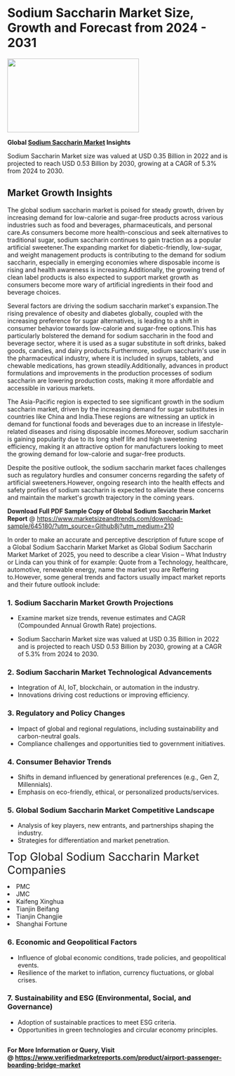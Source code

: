 <H1>Sodium Saccharin Market Size, Growth and Forecast from 2024 - 2031</H1><img class="aligncenter size-medium wp-image-584254" src="https://thirdeyenews.in/wp-content/uploads/2024/09/Global-Market-Research-300x168.jpeg" alt="" width="300" height="168" /><p><strong>Global&nbsp;<a href="https://www.marketsizeandtrends.com/download-sample/645180/?utm_source=Github8j?utm_medium=210">Sodium Saccharin Market</a> Insights</strong></p><p>Sodium Saccharin Market size was valued at USD 0.35 Billion in 2022 and is projected to reach USD 0.53 Billion by 2030, growing at a CAGR of 5.3% from 2024 to 2030.</p><p><h2>Market Growth Insights</h2> <p>The global sodium saccharin market is poised for steady growth, driven by increasing demand for low-calorie and sugar-free products across various industries such as food and beverages, pharmaceuticals, and personal care.As consumers become more health-conscious and seek alternatives to traditional sugar, sodium saccharin continues to gain traction as a popular artificial sweetener.The expanding market for diabetic-friendly, low-sugar, and weight management products is contributing to the demand for sodium saccharin, especially in emerging economies where disposable income is rising and health awareness is increasing.Additionally, the growing trend of clean label products is also expected to support market growth as consumers become more wary of artificial ingredients in their food and beverage choices.</p> <p>Several factors are driving the sodium saccharin market's expansion.The rising prevalence of obesity and diabetes globally, coupled with the increasing preference for sugar alternatives, is leading to a shift in consumer behavior towards low-calorie and sugar-free options.This has particularly bolstered the demand for sodium saccharin in the food and beverage sector, where it is used as a sugar substitute in soft drinks, baked goods, candies, and dairy products.Furthermore, sodium saccharin's use in the pharmaceutical industry, where it is included in syrups, tablets, and chewable medications, has grown steadily.Additionally, advances in product formulations and improvements in the production processes of sodium saccharin are lowering production costs, making it more affordable and accessible in various markets.</p> <p>The Asia-Pacific region is expected to see significant growth in the sodium saccharin market, driven by the increasing demand for sugar substitutes in countries like China and India.These regions are witnessing an uptick in demand for functional foods and beverages due to an increase in lifestyle-related diseases and rising disposable incomes.Moreover, sodium saccharin is gaining popularity due to its long shelf life and high sweetening efficiency, making it an attractive option for manufacturers looking to meet the growing demand for low-calorie and sugar-free products.</p> <p>Despite the positive outlook, the sodium saccharin market faces challenges such as regulatory hurdles and consumer concerns regarding the safety of artificial sweeteners.However, ongoing research into the health effects and safety profiles of sodium saccharin is expected to alleviate these concerns and maintain the market's growth trajectory in the coming years.</p> <p><span class=""><strong>Download Full PDF Sample Copy of Global Sodium Saccharin Market Report</strong> @ <a href="https://www.marketsizeandtrends.com/download-sample/645180/?utm_source=Github8j?utm_medium=210" target="_blank">https://www.marketsizeandtrends.com/download-sample/645180/?utm_source=Github8j?utm_medium=210</a></span></p><p>In order to make an accurate and perceptive description of future scope of a Global&nbsp;Sodium Saccharin Market Market as Global&nbsp;Sodium Saccharin Market Market of 2025, you need to describe a clear Vision &ndash; What Industry or Linda can you think of for example: Quote from a Technology, healthcare, automotive, renewable energy, name the market you are Reffering to.However, some general trends and factors usually impact market reports and their future outlook include:</p><h3>1.&nbsp;<strong>Sodium Saccharin Market Growth Projections</strong></h3><ul><li>Examine market size trends, revenue estimates and CAGR (Compounded Annual Growth Rate) projections.</li><li><p>Sodium Saccharin Market size was valued at USD 0.35 Billion in 2022 and is projected to reach USD 0.53 Billion by 2030, growing at a CAGR of 5.3% from 2024 to 2030.</p></li></ul><h3>2.&nbsp;<strong>Sodium Saccharin Market Technological Advancements</strong></h3><ul><li>Integration of AI, IoT, blockchain, or automation in the industry.</li><li>Innovations driving cost reductions or improving efficiency.</li></ul><h3>3.&nbsp;<strong>Regulatory and Policy Changes</strong></h3><ul><li>Impact of global and regional regulations, including sustainability and carbon-neutral goals.</li><li>Compliance challenges and opportunities tied to government initiatives.</li></ul><h3>4.&nbsp;<strong>Consumer Behavior Trends</strong></h3><ul><li>Shifts in demand influenced by generational preferences (e.g., Gen Z, Millennials).</li><li>Emphasis on eco-friendly, ethical, or personalized products/services.</li></ul><h3>5.&nbsp;<strong>Global Sodium Saccharin Market Competitive Landscape</strong></h3><ul><li>Analysis of key players, new entrants, and partnerships shaping the industry.</li><li>Strategies for differentiation and market penetration.</li></ul><p data-pm-slice="1 1 []"><span style="color: inherit; font-family: inherit; font-size: 25px;">Top Global Sodium Saccharin Market Companies</span></p><div class="" data-test-id=""><p><li> PMC</li><li> JMC</li><li> Kaifeng Xinghua</li><li> Tianjin Beifang</li><li> Tianjin Changjie</li><li> Shanghai Fortune</li></p></div><h3>6.&nbsp;<strong>Economic and Geopolitical Factors</strong></h3><ul><li>Influence of global economic conditions, trade policies, and geopolitical events.</li><li>Resilience of the market to inflation, currency fluctuations, or global crises.</li></ul><h3>7.&nbsp;<strong>Sustainability and ESG (Environmental, Social, and Governance)</strong></h3><ul><li>Adoption of sustainable practices to meet ESG criteria.</li><li>Opportunities in green technologies and circular economy principles.</li></ul><h2><strong style="font-size: 14px;">For More Information or Query, Visit @&nbsp;</strong><a style="background-color: #ffffff; font-size: 14px;" href="https://www.marketsizeandtrends.com/report/sodium-saccharin-market/" target="_blank">https://www.verifiedmarketreports.com/product/airport-passenger-boarding-bridge-market</a></h2>